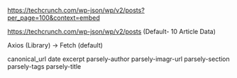https://techcrunch.com/wp-json/wp/v2/posts?per_page=100&context=embed

https://techcrunch.com/wp-json/wp/v2/posts
(Default- 10 Article Data)

Axios (Library) -> Fetch (default)

canonical_url
date
excerpt 
parsely-author
parsely-imagr-url
parsely-section
parsely-tags
parsely-title